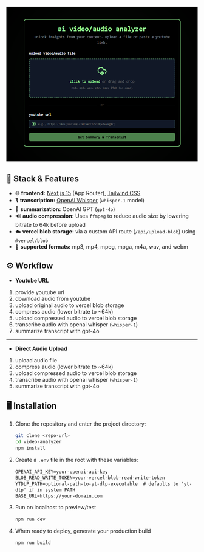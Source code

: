 ![Description](https://github.com/rangeroper/audio-analyzer/blob/main/public/arc_proto.png)

## 🚀 Stack & Features

- 🌐 **frontend:** [Next.js 15](https://nextjs.org/) (App Router), [Tailwind CSS](https://tailwindcss.com/)
- 🎙️ **transcription:** [OpenAI Whisper](https://openai.com/research/whisper) (`whisper-1` model)
- 🤖 **summarization:** OpenAI GPT (`gpt-4o`)
- 🔊 **audio compression:** Uses `ffmpeg` to reduce audio size by lowering bitrate to 64k before upload
- ☁️ **vercel blob storage:** via a custom API route (`/api/upload-blob`) using `@vercel/blob`
- 🎵 **supported formats:** mp3, mp4, mpeg, mpga, m4a, wav, and webm

## ⚙️ Workflow

- **Youtube URL**

1. provide youtube url  
2. download audio from youtube  
3. upload original audio to vercel blob storage  
4. compress audio (lower bitrate to ~64k)  
5. upload compressed audio to vercel blob storage  
6. transcribe audio with openai whisper (`whisper-1`)  
7. summarize transcript with gpt-4o

---

- **Direct Audio Upload**

1. upload audio file  
2. compress audio (lower bitrate to ~64k)  
3. upload compressed audio to vercel blob storage  
4. transcribe audio with openai whisper (`whisper-1`)  
5. summarize transcript with gpt-4o

## 🖥️ Installation

1. Clone the repository and enter the project directory:

   ```bash
   git clone <repo-url>
   cd video-analyzer
   npm install

2. Create a `.env` file in the root with these variables:

   ```env
   OPENAI_API_KEY=your-openai-api-key
   BLOB_READ_WRITE_TOKEN=your-vercel-blob-read-write-token
   YTDLP_PATH=optional-path-to-yt-dlp-executable  # defaults to 'yt-dlp' if in system PATH
   BASE_URL=https://your-domain.com

3. Run on localhost to preview/test
   ```bash
   npm run dev

4. When ready to deploy, generate your production build
   ```bash
   npm run build
